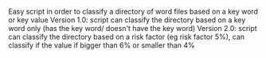 Easy script in order to classify a directory of word files based on a key word or key value
Version 1.0: script can classify the directory based on a key word only (has the key word/ doesn't have the key word)
Version 2.0: script can classify the directory based on a risk factor (eg risk factor 5%), can classify if the value if bigger than 6% or smaller than 4%
